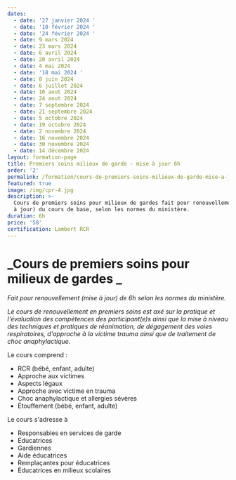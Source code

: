 ```yaml
---
dates:
  - date: '27 janvier 2024 '
  - date: '10 février 2024 '
  - date: '24 février 2024 '
  - date: 9 mars 2024
  - date: 23 mars 2024
  - date: 6 avril 2024
  - date: 20 avril 2024
  - date: 4 mai 2024
  - date: '18 mai 2024 '
  - date: 8 juin 2024
  - date: 6 juillet 2024
  - date: 10 aout 2024
  - date: 24 aout 2024
  - date: 7 septembre 2024
  - date: 21 septembre 2024
  - date: 5 octobre 2024
  - date: 19 octobre 2024
  - date: 2 novembre 2024
  - date: 16 novembre 2024
  - date: 30 novembre 2024
  - date: 14 décembre 2024
layout: formation-page
title: Premiers soins milieux de garde - mise à jour 6h
order: '2'
permalink: /formation/cours-de-premiers-soins-milieux-de-garde-mise-a-jour
featured: true
image: /img/cpr-4.jpg
description: >-
  Cours de premiers soins pour milieux de gardes fait pour renouvellement (mise
  à jour) du cours de base, selon les normes du ministère.
duration: 6h
price: '58'
certification: Lambert RCR
---
```

# _Cours de premiers soins pour milieux de gardes _

_Fait pour renouvellement (mise à jour) de 6h selon les normes du ministère._

_Le cours de renouvellement en premiers soins est axé sur la pratique et l'évaluation des compétences des participant(e)s ainsi que la mise à niveau des techniques et pratiques de réanimation, de dégagement des voies respiratoires, d'approche à la victime trauma ainsi que de traitement de choc anaphylactique._

Le cours comprend :

* RCR  (bébé, enfant, adulte)
* Approche aux victimes
* Aspects légaux
* Approche avec victime en trauma
* Choc anaphylactique et allergies sévères
* Étouffement (bébé, enfant, adulte)

Le cours s'adresse à

* Responsables en services de garde
* Éducatrices
* Gardiennes
* Aide éducatrices
* Remplaçantes pour éducatrices
* Éducatrices en milieux scolaires
